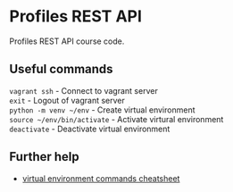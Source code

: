 # Profiles REST API

Profiles REST API course code.

## Useful commands

`vagrant ssh` - Connect to vagrant server  
`exit` - Logout of vagrant server  
`python -m venv ~/env` - Create virtual environment  
`source ~/env/bin/activate` - Activate virtural environment  
`deactivate` - Deactivate virtual environment

## Further help

- [virtual environment commands cheatsheet](https://python-guide.readthedocs.io/en/latest/dev/virtualenvs/)
